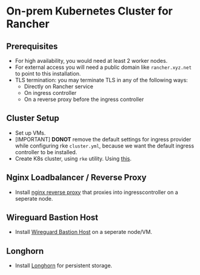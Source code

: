 # On-prem Kubernetes Cluster for Rancher

##  Prerequisites
* For high availability, you would need at least 2 worker nodes.
* For external access you will need a public domain like `rancher.xyz.net` to point to this installation.
* TLS termination: you may terminate TLS in any of the following ways:
  * Directly on Rancher service
  * On ingress controller
  * On a reverse proxy before the ingress controller

## Cluster Setup
* Set up VMs.
* [IMPORTANT] **DONOT** remove the default settings for ingress provider while configuring rke `cluster.yml`, because we want the default ingress controller to be installed.
* Create K8s cluster, using `rke` utility. Using [this](../../docs/rke-setup.md).

##  Nginx Loadbalancer / Reverse Proxy
* Install [nginx reverse proxy](./nginx/) that proxies into ingresscontroller on a seperate node.

## Wireguard Bastion Host
* Install [Wireguard Bastion Host](../../docs/wireguard-bastion.md) on a seperate node/VM.

## Longhorn
* Install [Longhorn](../longhorn/README.md) for persistent storage.
